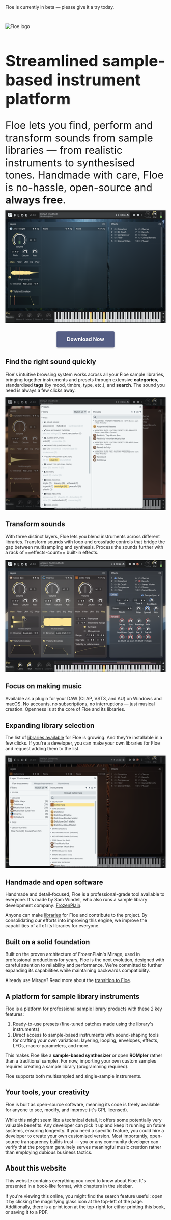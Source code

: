 <!--
SPDX-FileCopyrightText: 2024 Sam Windell
SPDX-License-Identifier: GPL-3.0-or-later
-->

<div class="warning">
Floe is currently in beta — please give it a try today.
</div>

<div style="padding-bottom: 30px;"></div>

<p align="left">
    <picture>
        <source media="(prefers-color-scheme: dark)" srcset="https://raw.githubusercontent.com/floe-audio/Floe-Logos/HEAD/horizontal_transparent.svg">
        <source media="(prefers-color-scheme: light)" srcset="https://raw.githubusercontent.com/floe-audio/Floe-Logos/HEAD/horizontal_transparent_dark.svg">
        <img alt="Floe logo" src="https://raw.githubusercontent.com/floe-audio/Floe-Logos/HEAD/horizontal_background.svg" width="350" height="auto" style="max-width: 100%;">
    </picture>
</p>


<h1 style="font-size: 3.1rem">Streamlined sample-based instrument platform</h1>
<p style="font-size: 2rem; margin-bottom: 4px;">Floe lets you find, perform and transform sounds from sample libraries — from realistic instruments to synthesised tones. Handmade with care, Floe is no-hassle, open-source and <strong>always free</strong>.</p>

![Floe default UI](./images/floe-basic-gui.png)

<!-- <div style="padding-bottom: 10px;"></div> -->

<p style="text-align: center; margin-top: 20px;">
<a href="https://floe.audio/installation/download-and-install-floe.html" style="
  background-color: #555e85; 
  border: none; 
  border-radius: 4px; 
  color: white; 
  padding: 15px 32px; 
  text-align: center; 
  text-decoration: none; 
  display: inline-block; 
  font-size: 16px; 
  font-weight: bold; 
  margin: 4px 2px; 
  cursor: pointer; 
  box-shadow: 0 2px 5px rgba(0,0,0,0.2); 
  transition: all 0.3s ease;">Download Now</a>
</p>

## Find the right sound quickly
Floe's intuitive browsing system works across all your Floe sample libraries, bringing together instruments and presets through extensive **categories**, standardised **tags** (by mood, timbre, type, etc.), and **search**. The sound you need is always a few clicks away.

![Picker GUI](./images/find-right-sound.png)

## Transform sounds
With three distinct layers, Floe lets you blend instruments across different libraries. Transform sounds with loop and crossfade controls that bridge the gap between multisampling and synthesis. Process the sounds further with a rack of ==effects-count== built-in effects.

![Transform sounds GUI](./images/transform-sounds.png)

## Focus on making music
Available as a plugin for your DAW (CLAP, VST3, and AU) on Windows and macOS. No accounts, no subscriptions, no interruptions — just musical creation. Openness is at the core of Floe and its libraries.

## Expanding library selection
The list of [libraries available](./packages/available-packages.md) for Floe is growing. And they're installable in a few clicks. If you're a developer, you can make your own libraries for Floe and request adding them to the list.

![Libraries list GUI](./images/expanding-library-pool.png)

## Handmade and open software
Handmade and detail-focused, Floe is a professional-grade tool available to everyone. It's made by Sam Windell, who also runs a sample library development company: [FrozenPlain](https://frozenplain.com). 

Anyone can make [libraries](./usage/sample-libraries.md) for Floe and contribute to the project. By consolidating our efforts into improving this engine, we improve the capabilities of all of its libraries for everyone.

## Built on a solid foundation
Built on the proven architecture of FrozenPlain's Mirage, used in professional productions for years, Floe is the next evolution, designed with careful attention to reliability and performance. We're committed to further expanding its capabilities while maintaining backwards compatibility.

Already use Mirage? Read more about the [transition to Floe](./about-the-project/mirage.md).

## A platform for sample library instruments
Floe is a platform for professional sample library products with these 2 key features:
1. Ready-to-use presets (fine-tuned patches made using the library's instruments)
1. Direct access to sample-based instruments with sound-shaping tools for crafting your own variations: layering, looping, envelopes, effects, LFOs, macro-parameters, and more.

This makes Floe like a **sample-based synthesizer** or open **ROMpler** rather than a traditional sampler. For now, importing your own custom samples requires creating a sample library (programming required).

Floe supports both multisampled and single-sample instruments.

## Your tools, your creativity
Floe is built as open-source software, meaning its code is freely available for anyone to see, modify, and improve (it's GPL licensed). 

While this might seem like a technical detail, it offers some potentially very valuable benefits. Any developer can pick it up and keep it running on future systems, ensuring longevity. If you need a specific feature, you could hire a developer to create your own customised version. Most importantly, open-source transparency builds trust — you or any community developer can verify that the program genuinely serves meaningful music creation rather than employing dubious business tactics.

## About this website
This website contains everything you need to know about Floe. It's presented in a book-like format, with chapters in the sidebar. 

If you're viewing this online, you might find the search feature useful: open it by clicking the <i class="fa fa-search"></i> magnifying glass icon at the top-left of the page. Additionally, there is a <i class="fa fa-print"></i> print icon at the top-right for either printing this book, or saving it to a PDF.


